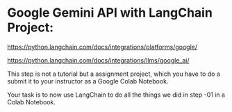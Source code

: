 # Google Gemini API with LangChain Project:


https://python.langchain.com/docs/integrations/platforms/google/

https://python.langchain.com/docs/integrations/llms/google_ai/

This step is not a tutorial but a assignment project, which you have to do a submit it to your instructor as a Google Colab Notebook.

Your task is to now use LangChain to do all the things we did in step -01 in a Colab Notebook.

